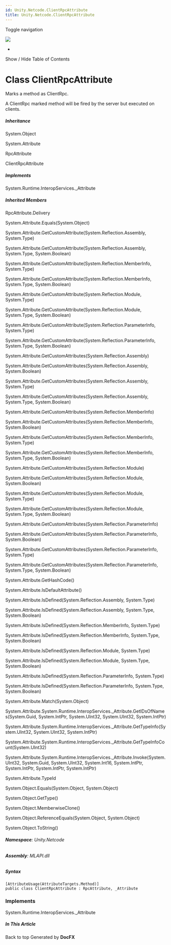 ```yaml
---
id: Unity.Netcode.ClientRpcAttribute
title: Unity.Netcode.ClientRpcAttribute
---
```


<div id="wrapper">

<div>

<div class="container">

<div class="navbar-header">

Toggle navigation

<img src="../logo.svg" id="logo" class="svg" />

</div>

<div id="navbar" class="collapse navbar-collapse">

<div class="form-group">

</div>

</div>

</div>

<div class="subnav navbar navbar-default">

<div id="breadcrumb" class="container hide-when-search">

-   

</div>

</div>

</div>

<div class="container body-content hide-when-search" role="main">

<div class="sidenav hide-when-search">

Show / Hide Table of Contents

<div id="sidetoggle" class="sidetoggle collapse">

<div id="sidetoc">

</div>

</div>

</div>

<div class="article row grid-right">

<div class="col-md-10">

# Class ClientRpcAttribute

<div class="markdown level0 summary">

Marks a method as ClientRpc.

A ClientRpc marked method will be fired by the server but executed on
clients.

</div>

<div class="markdown level0 conceptual">

</div>

<div class="inheritance">

##### Inheritance

<div class="level0">

System.Object

</div>

<div class="level1">

System.Attribute

</div>

<div class="level2">

RpcAttribute

</div>

<div class="level3">

ClientRpcAttribute

</div>

</div>

<div classs="implements">

##### Implements

<div>

System.Runtime.InteropServices.\_Attribute

</div>

</div>

<div class="inheritedMembers">

##### Inherited Members

<div>

RpcAttribute.Delivery

</div>

<div>

System.Attribute.Equals(System.Object)

</div>

<div>

System.Attribute.GetCustomAttribute(System.Reflection.Assembly,
System.Type)

</div>

<div>

System.Attribute.GetCustomAttribute(System.Reflection.Assembly,
System.Type, System.Boolean)

</div>

<div>

System.Attribute.GetCustomAttribute(System.Reflection.MemberInfo,
System.Type)

</div>

<div>

System.Attribute.GetCustomAttribute(System.Reflection.MemberInfo,
System.Type, System.Boolean)

</div>

<div>

System.Attribute.GetCustomAttribute(System.Reflection.Module,
System.Type)

</div>

<div>

System.Attribute.GetCustomAttribute(System.Reflection.Module,
System.Type, System.Boolean)

</div>

<div>

System.Attribute.GetCustomAttribute(System.Reflection.ParameterInfo,
System.Type)

</div>

<div>

System.Attribute.GetCustomAttribute(System.Reflection.ParameterInfo,
System.Type, System.Boolean)

</div>

<div>

System.Attribute.GetCustomAttributes(System.Reflection.Assembly)

</div>

<div>

System.Attribute.GetCustomAttributes(System.Reflection.Assembly,
System.Boolean)

</div>

<div>

System.Attribute.GetCustomAttributes(System.Reflection.Assembly,
System.Type)

</div>

<div>

System.Attribute.GetCustomAttributes(System.Reflection.Assembly,
System.Type, System.Boolean)

</div>

<div>

System.Attribute.GetCustomAttributes(System.Reflection.MemberInfo)

</div>

<div>

System.Attribute.GetCustomAttributes(System.Reflection.MemberInfo,
System.Boolean)

</div>

<div>

System.Attribute.GetCustomAttributes(System.Reflection.MemberInfo,
System.Type)

</div>

<div>

System.Attribute.GetCustomAttributes(System.Reflection.MemberInfo,
System.Type, System.Boolean)

</div>

<div>

System.Attribute.GetCustomAttributes(System.Reflection.Module)

</div>

<div>

System.Attribute.GetCustomAttributes(System.Reflection.Module,
System.Boolean)

</div>

<div>

System.Attribute.GetCustomAttributes(System.Reflection.Module,
System.Type)

</div>

<div>

System.Attribute.GetCustomAttributes(System.Reflection.Module,
System.Type, System.Boolean)

</div>

<div>

System.Attribute.GetCustomAttributes(System.Reflection.ParameterInfo)

</div>

<div>

System.Attribute.GetCustomAttributes(System.Reflection.ParameterInfo,
System.Boolean)

</div>

<div>

System.Attribute.GetCustomAttributes(System.Reflection.ParameterInfo,
System.Type)

</div>

<div>

System.Attribute.GetCustomAttributes(System.Reflection.ParameterInfo,
System.Type, System.Boolean)

</div>

<div>

System.Attribute.GetHashCode()

</div>

<div>

System.Attribute.IsDefaultAttribute()

</div>

<div>

System.Attribute.IsDefined(System.Reflection.Assembly, System.Type)

</div>

<div>

System.Attribute.IsDefined(System.Reflection.Assembly, System.Type,
System.Boolean)

</div>

<div>

System.Attribute.IsDefined(System.Reflection.MemberInfo, System.Type)

</div>

<div>

System.Attribute.IsDefined(System.Reflection.MemberInfo, System.Type,
System.Boolean)

</div>

<div>

System.Attribute.IsDefined(System.Reflection.Module, System.Type)

</div>

<div>

System.Attribute.IsDefined(System.Reflection.Module, System.Type,
System.Boolean)

</div>

<div>

System.Attribute.IsDefined(System.Reflection.ParameterInfo, System.Type)

</div>

<div>

System.Attribute.IsDefined(System.Reflection.ParameterInfo, System.Type,
System.Boolean)

</div>

<div>

System.Attribute.Match(System.Object)

</div>

<div>

System.Attribute.System.Runtime.InteropServices.\_Attribute.GetIDsOfNames(System.Guid,
System.IntPtr, System.UInt32, System.UInt32, System.IntPtr)

</div>

<div>

System.Attribute.System.Runtime.InteropServices.\_Attribute.GetTypeInfo(System.UInt32,
System.UInt32, System.IntPtr)

</div>

<div>

System.Attribute.System.Runtime.InteropServices.\_Attribute.GetTypeInfoCount(System.UInt32)

</div>

<div>

System.Attribute.System.Runtime.InteropServices.\_Attribute.Invoke(System.UInt32,
System.Guid, System.UInt32, System.Int16, System.IntPtr, System.IntPtr,
System.IntPtr, System.IntPtr)

</div>

<div>

System.Attribute.TypeId

</div>

<div>

System.Object.Equals(System.Object, System.Object)

</div>

<div>

System.Object.GetType()

</div>

<div>

System.Object.MemberwiseClone()

</div>

<div>

System.Object.ReferenceEquals(System.Object, System.Object)

</div>

<div>

System.Object.ToString()

</div>

</div>

###### **Namespace**: Unity.Netcode

###### **Assembly**: MLAPI.dll

##### Syntax

<div class="codewrapper">

``` lang-csharp
[AttributeUsage(AttributeTargets.Method)]
public class ClientRpcAttribute : RpcAttribute, _Attribute
```

</div>

### Implements

<div>

System.Runtime.InteropServices.\_Attribute

</div>

</div>

<div class="hidden-sm col-md-2" role="complementary">

<div class="sideaffix">

<div class="contribution">

</div>

##### In This Article

<div>

</div>

</div>

</div>

</div>

</div>

<div class="grad-bottom">

</div>

<div class="footer">

<div class="container">

Back to top Generated by **DocFX**

</div>

</div>

</div>
